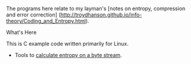 The programs here relate to my layman's 
[notes on entropy, compression and error correction]
(http://troydhanson.github.io/info-theory/Coding_and_Entropy.html).

What's Here

This is C example code written primarily for Linux.

* Tools to [calculate entropy on a byte stream](http://troydhanson.github.io/info-theory/entropy).
